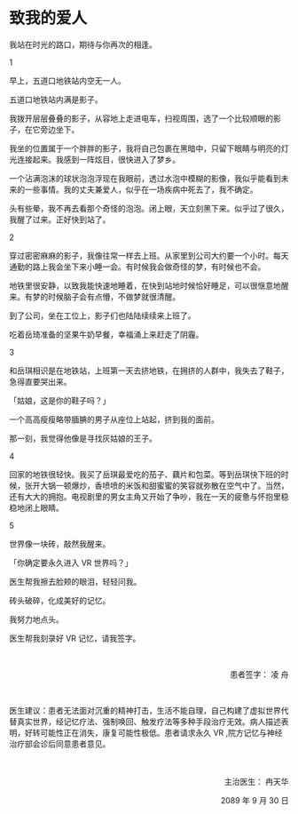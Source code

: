 # 致我的爱人

我站在时光的路口，期待与你再次的相逢。

1

早上，五道口地铁站内空无一人。

五道口地铁站内满是影子。

我拨开层层叠叠的影子，从容地上走进电车，扫视周围，选了一个比较顺眼的影子，在它旁边坐下。

我坐的位置属于一个胖胖的影子，我将自己包裹在黑暗中，只留下眼睛与明亮的灯光连接起来。我感到一阵炫目，很快进入了梦乡。

一个沾满泡沫的球状泡泡浮现在我眼前，透过水泡中模糊的影像，我似乎能看到未来的一些事情。我的丈夫兼爱人，似乎在一场疾病中死去了，我不确定。

头有些晕，我不再去看那个奇怪的泡泡。闭上眼，天立刻黑下来。似乎过了很久，我醒了过来。正好快到站了。

2

穿过密密麻麻的影子，我像往常一样去上班。从家里到公司大约要一个小时。每天通勤的路上我会坐下来小睡一会。有时候我会做奇怪的梦，有时候也不会。

地铁里很安静，以致我能快速地睡着，在快到站地时候恰好睡足，可以很惬意地醒来。有梦的时候脑子会有点懵，不做梦就很清醒。

到了公司，坐在工位上，影子们也陆陆续续来上班了。

吃着岳琦准备的坚果牛奶早餐，幸福涌上来赶走了阴霾。

3

和岳琪相识是在地铁站，上班第一天去挤地铁，在拥挤的人群中，我失去了鞋子，急得直要哭出来。

「姑娘，这是你的鞋子吗？」

一个高高瘦瘦略带腼腆的男子从座位上站起，挤到我的面前。

那一刻，我觉得他像是寻找灰姑娘的王子。

4

回家的地铁很轻快。我买了岳琪最爱吃的茄子、藕片和包菜。等到岳琪快下班的时候，张开大锅一顿爆炒，香喷喷的米饭和甜蜜蜜的笑容就弥散在空气中了。当然，还有大大的拥抱。电视剧里的男女主角又开始了争吵，我在一天的疲惫与怀抱里稳稳地闭上眼睛。

5

世界像一块砖，敲然我醒来。

「你确定要永久进入 VR 世界吗？」

医生帮我擦去脸颊的眼泪，轻轻问我。

砖头破碎，化成美好的记忆。

我努力地点头。

医生帮我刻录好 VR 记忆，请我签字。

                                                                     <p align="right"> 患者签字： 凌 舟 </p>                                                                                                                  

医生建议：患者无法面对沉重的精神打击，生活不能自理，自己构建了虚拟世界代替真实世界，经记忆疗法、强制唤回、触发疗法等多种手段治疗无效。病人描述表明，好转可能性正在消失，康复可能性极低。患者请求永久 VR ,院方记忆与神经治疗部会诊后同意患者意见。

　　　　　                       　<p align="right">主治医生： 冉天华 </p><p align="right">2089 年 9 月 30 日 </p>                                    											        

